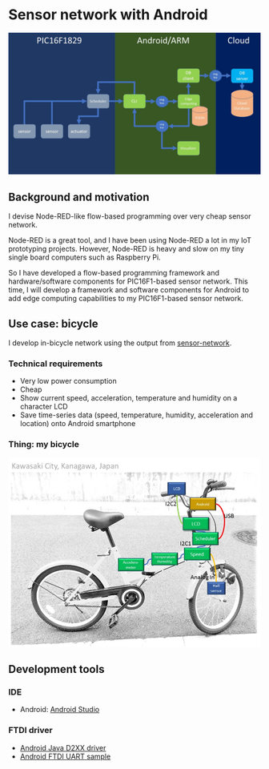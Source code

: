 # Sensor network with Android

![flow-based-programming](./doc/flow_based_programming.jpg)

## Background and motivation

I devise Node-RED-like flow-based programming over very cheap sensor network.

Node-RED is a great tool, and I have been using Node-RED a lot in my IoT prototyping projects. However, Node-RED is heavy and slow on my tiny single board computers such as Raspberry Pi.

So I have developed a flow-based programming framework and hardware/software components for PIC16F1-based sensor network. This time, I will develop a framework and software components for Android to add edge computing capabilities to my PIC16F1-based sensor network.

## Use case: bicycle

I develop in-bicycle network using the output from [sensor-network](https://github.com/araobp/sensor-network).

### Technical requirements

- Very low power consumption
- Cheap
- Show current speed, acceleration, temperature and humidity on a character LCD
- Save time-series data (speed, temperature, humidity, acceleration and location) onto Android smartphone

### Thing: my bicycle

![network](./doc/network.jpg)

## Development tools

### IDE
- Android: [Android Studio](https://developer.android.com/studio/index.html)

### FTDI driver
- [Android Java D2XX driver](http://www.ftdichip.com/Drivers/D2XX.htm)
- [Android FTDI UART sample](https://github.com/ksksue/Android-FTDI-UART-Sample)
